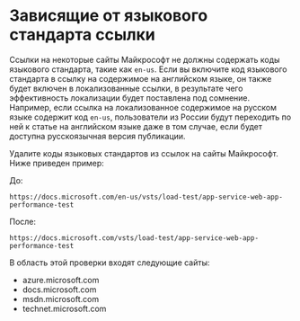 # <a name="locale-specific-links"></a>Зависящие от языкового стандарта ссылки

Ссылки на некоторые сайты Майкрософт не должны содержать коды языкового стандарта, такие как `en-us`. Если вы включите код языкового стандарта в ссылку на содержимое на английском языке, он также будет включен в локализованные ссылки, в результате чего эффективность локализации будет поставлена под сомнение. Например, если ссылка на локализованное содержимое на русском языке содержит код `en-us`, пользователи из России будут переходить по ней к статье на английском языке даже в том случае, если будет доступна русскоязычная версия публикации.

Удалите коды языковых стандартов из ссылок на сайты Майкрософт. Ниже приведен пример:

До:

`https://docs.microsoft.com/en-us/vsts/load-test/app-service-web-app-performance-test`

После:

`https://docs.microsoft.com/vsts/load-test/app-service-web-app-performance-test`

В область этой проверки входят следующие сайты:

- azure.microsoft.com
- docs.microsoft.com
- msdn.microsoft.com
- technet.microsoft.com
